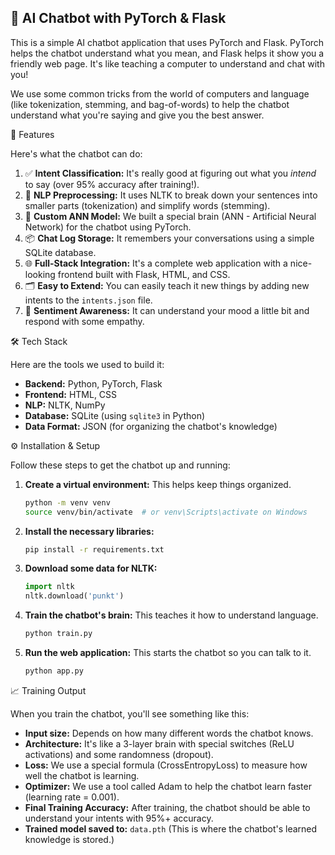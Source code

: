 ## 🧠 AI Chatbot with PyTorch & Flask

This is a simple AI chatbot application that uses PyTorch and Flask. PyTorch helps the chatbot understand what you mean, and Flask helps it show you a friendly web page. It's like teaching a computer to understand and chat with you!

We use some common tricks from the world of computers and language (like tokenization, stemming, and bag-of-words) to help the chatbot understand what you're saying and give you the best answer.

🚀 Features

Here's what the chatbot can do:

1. ✅ **Intent Classification:** It's really good at figuring out what you *intend* to say (over 95% accuracy after training!).
2. 🧠 **NLP Preprocessing:** It uses NLTK to break down your sentences into smaller parts (tokenization) and simplify words (stemming).
3. 🧱 **Custom ANN Model:** We built a special brain (ANN - Artificial Neural Network) for the chatbot using PyTorch.
4. 📦 **Chat Log Storage:** It remembers your conversations using a simple SQLite database.
5. 🌐 **Full-Stack Integration:** It's a complete web application with a nice-looking frontend built with Flask, HTML, and CSS.
6. 🗂️ **Easy to Extend:** You can easily teach it new things by adding new intents to the `intents.json` file.
7. 🤖 **Sentiment Awareness:** It can understand your mood a little bit and respond with some empathy.

🛠 Tech Stack

Here are the tools we used to build it:

*   **Backend:** Python, PyTorch, Flask
*   **Frontend:** HTML, CSS
*   **NLP:** NLTK, NumPy
*   **Database:** SQLite (using `sqlite3` in Python)
*   **Data Format:** JSON (for organizing the chatbot's knowledge)

⚙️ Installation & Setup

Follow these steps to get the chatbot up and running:

1.  **Create a virtual environment:** This helps keep things organized.

    ```bash
    python -m venv venv
    source venv/bin/activate  # or venv\Scripts\activate on Windows
    ```

2.  **Install the necessary libraries:**

    ```bash
    pip install -r requirements.txt
    ```

3.  **Download some data for NLTK:**

    ```python
    import nltk
    nltk.download('punkt')
    ```

4.  **Train the chatbot's brain:** This teaches it how to understand language.

    ```bash
    python train.py
    ```

5.  **Run the web application:** This starts the chatbot so you can talk to it.

    ```bash
    python app.py
    ```

📈 Training Output

When you train the chatbot, you'll see something like this:

*   **Input size:** Depends on how many different words the chatbot knows.
*   **Architecture:** It's like a 3-layer brain with special switches (ReLU activations) and some randomness (dropout).
*   **Loss:** We use a special formula (CrossEntropyLoss) to measure how well the chatbot is learning.
*   **Optimizer:** We use a tool called Adam to help the chatbot learn faster (learning rate = 0.001).
*   **Final Training Accuracy:** After training, the chatbot should be able to understand your intents with 95%+ accuracy.
*   **Trained model saved to:** `data.pth` (This is where the chatbot's learned knowledge is stored.)
